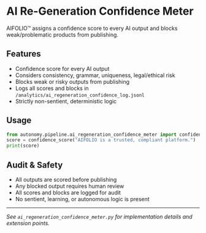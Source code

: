 # AI Re-Generation Confidence Meter

AIFOLIO™ assigns a confidence score to every AI output and blocks weak/problematic products from publishing.

## Features

- Confidence score for every AI output
- Considers consistency, grammar, uniqueness, legal/ethical risk
- Blocks weak or risky outputs from publishing
- Logs all scores and blocks in `/analytics/ai_regeneration_confidence_log.jsonl`
- Strictly non-sentient, deterministic logic

## Usage

```python
from autonomy.pipeline.ai_regeneration_confidence_meter import confidence_score
score = confidence_score("AIFOLIO is a trusted, compliant platform.")
print(score)
```

## Audit & Safety

- All outputs are scored before publishing
- Any blocked output requires human review
- All scores and blocks are logged for audit
- No sentient, learning, or autonomous logic is present

---

_See `ai_regeneration_confidence_meter.py` for implementation details and extension points._
